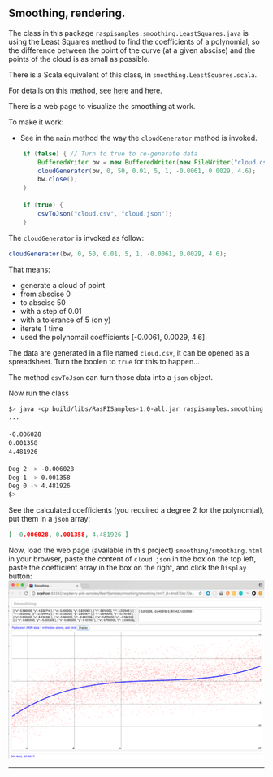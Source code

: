 ## Smoothing, rendering.
The class in this package `raspisamples.smoothing.LeastSquares.java` is using the Least Squares method to find the coefficients of a polynomial, so the difference between
the point of the curve (at a given abscise) and the points of the cloud is as small as possible.

There is a Scala equivalent of this class, in `smoothing.LeastSquares.scala`.

For details on this method, see [here](http://www.efunda.com/math/leastsquares/leastsquares.cfm) and [here](http://www.lediouris.net/original/sailing/PolarCO2/index.html).

There is a web page to visualize the smoothing at work.

To make it work:

* See in the `main` method the way the `cloudGenerator` method is invoked.

```java
	if (false) { // Turn to true to re-generate data
		BufferedWriter bw = new BufferedWriter(new FileWriter("cloud.csv"));
		cloudGenerator(bw, 0, 50, 0.01, 5, 1, -0.0061, 0.0029, 4.6);
		bw.close();
	}

	if (true) {
		csvToJson("cloud.csv", "cloud.json");
	}
```

The `cloudGenerator` is invoked as follow:
```java
cloudGenerator(bw, 0, 50, 0.01, 5, 1, -0.0061, 0.0029, 4.6);
```
That means:

* generate a cloud of point
* from abscise 0
* to abscise 50
* with a step of 0.01
* with a tolerance of 5 (on y)
* iterate 1 time
* used the polynomail coefficients [-0.0061, 0.0029, 4.6].

The data are generated in a file named `cloud.csv`, it can be opened as a spreadsheet.
Turn the boolen to `true` for this to happen...

The method `csvToJson` can turn those data into a `json` object.

Now run the class
```bash
$> java -cp build/libs/RasPISamples-1.0-all.jar raspisamples.smoothing.LeastSquares
...

-0.006028
0.001358
4.481926

Deg 2 -> -0.006028
Deg 1 -> 0.001358
Deg 0 -> 4.481926
$>
```

See the calculated coefficients (you required a degree 2 for the polynomial), put them in a `json` array:
```json
[ -0.006028, 0.001358, 4.481926 ]
```
Now, load the web page (available in this project) `smoothing/smoothing.html` in your browser,
paste the content of `cloud.json` in the box on the top left, paste the coefficient array in the box on the right,
and click the `Display` button:
![Smoothing](../../../../smoothing.png)

---
